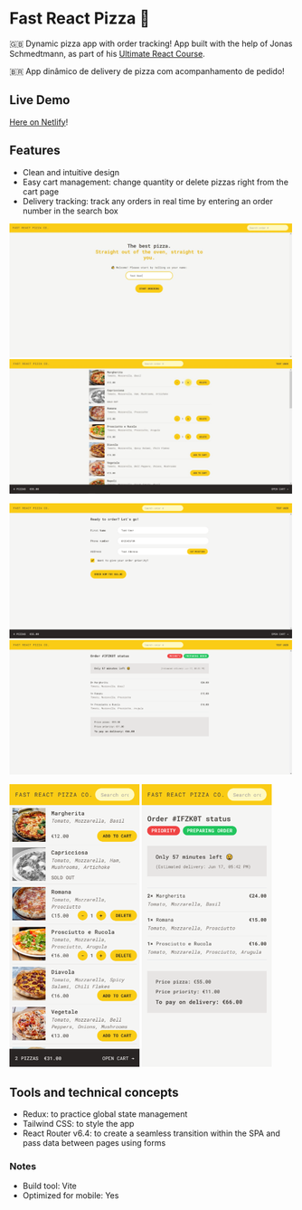 # Fast React Pizza 🍕

🇬🇧 Dynamic pizza app with order tracking! App built with the help of Jonas Schmedtmann, as part of his [Ultimate React Course](https://www.udemy.com/course/the-ultimate-react-course/).

🇧🇷 App dinâmico de delivery de pizza com acompanhamento de pedido!

## Live Demo

[Here on Netlify](https://fast-react-pizza-tsm13.netlify.app/)!

## Features

- Clean and intuitive design
- Easy cart management: change quantity or delete pizzas right from the cart page
- Delivery tracking: track any orders in real time by entering an order number in the search box

<img src="https://github.com/tsm13/fast-react-pizza/blob/main/public/screenshots/dt01.jpg?raw=true" alt="screenshot" width="500"/> <img src="https://github.com/tsm13/fast-react-pizza/blob/main/public/screenshots/dt02.jpg?raw=true" alt="screenshot" width="500"/>

<img src="https://github.com/tsm13/fast-react-pizza/blob/main/public/screenshots/dt03.png?raw=true" alt="screenshot" width="500"/> <img src="https://github.com/tsm13/fast-react-pizza/blob/main/public/screenshots/dt04.png?raw=true" alt="screenshot" width="500"/>

<img src="https://github.com/tsm13/fast-react-pizza/blob/main/public/screenshots/mb01.png?raw=true" alt="screenshot" height="500"/> <img src="https://github.com/tsm13/fast-react-pizza/blob/main/public/screenshots/mb02.png?raw=true" alt="screenshot" height="500"/>

## Tools and technical concepts

- Redux: to practice global state management
- Tailwind CSS: to style the app
- React Router v6.4: to create a seamless transition within the SPA and pass data between pages using forms

### Notes

- Build tool: Vite
- Optimized for mobile: Yes
